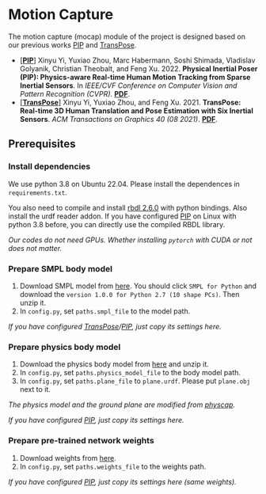 # Motion Capture 

The motion capture (mocap) module of the project is designed based on our previous works [PIP](https://xinyu-yi.github.io/PIP/) and [TransPose](https://xinyu-yi.github.io/TransPose/). 

- [**[PIP](https://github.com/Xinyu-Yi/PIP)**] Xinyu Yi, Yuxiao Zhou, Marc Habermann, Soshi Shimada, Vladislav Golyanik, Christian Theobalt, and Feng Xu. 2022. **Physical Inertial Poser (PIP): Physics-aware Real-time Human Motion Tracking from Sparse Inertial Sensors**. In *IEEE/CVF Conference on Computer Vision and Pattern Recognition (CVPR)*. **[PDF](https://arxiv.org/abs/2203.08528)**.
- [**[TransPose](https://github.com/Xinyu-Yi/TransPose)**] Xinyu Yi, Yuxiao Zhou, and Feng Xu. 2021. **TransPose: Real-time 3D Human Translation and Pose Estimation with Six Inertial Sensors**. *ACM Transactions on Graphics 40 (08 2021)*. **[PDF](https://arxiv.org/abs/2105.04605)**.

## Prerequisites

### Install dependencies

We use python 3.8 on Ubuntu 22.04. Please install the dependences in `requirements.txt`.

You also need to compile and install [rbdl 2.6.0](https://github.com/rbdl/rbdl)  with python bindings. Also install the urdf reader addon. If you have configured [PIP](https://xinyu-yi.github.io/PIP/) on Linux with python 3.8 before, you can directly use the compiled RBDL library.

*Our codes do not need GPUs. Whether installing `pytorch` with CUDA or not does not matter.*

### Prepare SMPL body model

1. Download SMPL model from [here](https://smpl.is.tue.mpg.de/). You should click `SMPL for Python` and download the `version 1.0.0 for Python 2.7 (10 shape PCs)`. Then unzip it.
2. In `config.py`, set `paths.smpl_file` to the model path.

*If you have configured [TransPose](https://github.com/Xinyu-Yi/TransPose/)/[PIP](https://xinyu-yi.github.io/PIP/), just copy its settings here.*

### Prepare physics body model

1. Download the physics body model from [here](https://xinyu-yi.github.io/PIP/files/urdfmodels.zip) and unzip it.
2. In `config.py`, set `paths.physics_model_file` to the body model path.
3. In `config.py`, set `paths.plane_file`  to `plane.urdf`. Please put `plane.obj` next to it.

*The physics model and the ground plane are modified from [physcap](https://github.com/soshishimada/PhysCap_demo_release).*

*If you have configured [PIP](https://xinyu-yi.github.io/PIP/), just copy its settings here.*

### Prepare pre-trained network weights

1. Download weights from [here](https://xinyu-yi.github.io/PIP/files/weights.pt).
2. In `config.py`, set `paths.weights_file` to the weights path.

*If you have configured [PIP](https://xinyu-yi.github.io/PIP/), just copy its settings here (same weights).*

